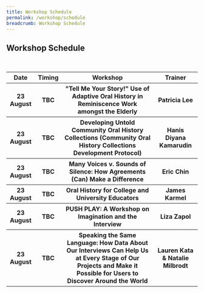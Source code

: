 ```yaml
---
title: Workshop Schedule
permalink: /workshop/schedule
breadcrumb: Workshop Schedule
---
```

## Workshop Schedule

<table style="width:100%">
  <tr>
		<th><b>Date</b></th>
    <th><b>Timing</b></th>
    <th><b>Workshop</b></th>
		<th><b>Trainer</b></th>
		</tr>
	  <tr>
			<th> 23 August</th>
			<th>TBC</th>
			<th>"Tell Me Your Story!" Use of Adaptive Oral History in Reminiscence Work amongst the Elderly</th>
			<th>Patricia Lee</th>
		</tr>
	<tr>
		<th>23 August</th>
		<th>TBC</th>
		<th>Developing Untold Community Oral History Collections (Community Oral History Collections Development Protocol)
<th>Hanis Diyana Kamarudin</th>
</th>
			</tr>
	<tr>
		<th>23 August</th>
		<th>TBC</th>
		<th>Many Voices v. Sounds of Silence: How Agreements (Can) Make a Difference
<th>Eric Chin</th>
</th>
			</tr>
	<tr>
			<th>23 August</th>
		<th>TBC</th>
		<th>Oral History for College and University Educators
<th>James Karmel</th>
		</tr>
	<tr>
			<th>23 August</th>
		<th>TBC</th>
<th>PUSH PLAY: A Workshop on Imagination and the Interview</th>
	<th>Liza Zapol</th>
	</tr>
<tr>
		<th>23 August</th>
		<th>TBC</th>
		<th>Speaking the Same Language: How Data About Our Interviews Can Help Us at Every Stage of Our Projects and Make it Possible for Users to Discover Around the World</th>
	<th>Lauren Kata & Natalie Milbrodt</th>
</tr>
</table>